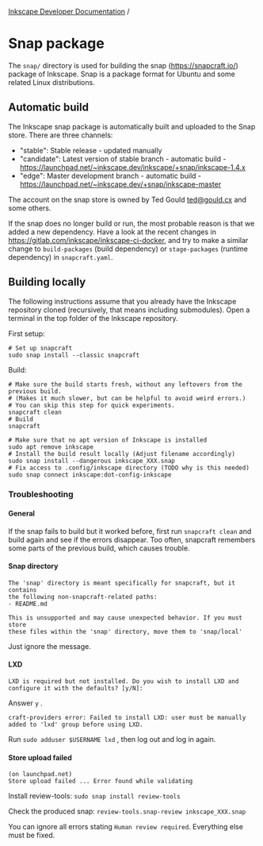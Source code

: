 [Inkscape Developer Documentation](../doc/readme.md) /

Snap package
============

The `snap/` directory is used for building the snap (https://snapcraft.io/) package of Inkscape. Snap is a package format for Ubuntu and some related Linux distributions.

## Automatic build

The Inkscape snap package is automatically built and uploaded to the Snap store. There are three channels:

- "stable": Stable release - updated manually
- "candidate": Latest version of stable branch - automatic build - https://launchpad.net/~inkscape.dev/inkscape/+snap/inkscape-1.4.x
- "edge": Master development branch - automatic build - https://launchpad.net/~inkscape.dev/+snap/inkscape-master

The account on the snap store is owned by Ted Gould <ted@gould.cx> and some others.

If the snap does no longer build or run, the most probable reason is that we added a new dependency. Have a look at the recent changes in https://gitlab.com/inkscape/inkscape-ci-docker, and try to make a similar change to `build-packages` (build dependency) or `stage-packages` (runtime dependency) in `snapcraft.yaml`.

## Building locally

The following instructions assume that you already have the Inkscape repository cloned (recursively, that means including submodules).
Open a terminal in the top folder of the Inkscape repository.

First setup:
```
# Set up snapcraft
sudo snap install --classic snapcraft
```

Build:
```
# Make sure the build starts fresh, without any leftovers from the previous build.
# (Makes it much slower, but can be helpful to avoid weird errors.)
# You can skip this step for quick experiments.
snapcraft clean
# Build
snapcraft
```

```
# Make sure that no apt version of Inkscape is installed
sudo apt remove inkscape
# Install the build result locally (Adjust filename accordingly)
sudo snap install --dangerous inkscape_XXX.snap
# Fix access to .config/inkscape directory (TODO why is this needed)
sudo snap connect inkscape:dot-config-inkscape
```

### Troubleshooting
#### General
If the snap fails to build but it worked before, first run `snapcraft clean` and build again and see if the errors disappear. Too often, snapcraft remembers some parts of the previous build, which causes trouble.

#### Snap directory
```
The 'snap' directory is meant specifically for snapcraft, but it contains
the following non-snapcraft-related paths:
- README.md

This is unsupported and may cause unexpected behavior. If you must store
these files within the 'snap' directory, move them to 'snap/local'
```
Just ignore the message.

#### LXD
```
LXD is required but not installed. Do you wish to install LXD and configure it with the defaults? [y/N]:
```
Answer `y` <Enter>.


```
craft-providers error: Failed to install LXD: user must be manually added to 'lxd' group before using LXD.
```
Run `sudo adduser $USERNAME lxd` , then log out and log in again.


#### Store upload failed
```
(on launchpad.net)
Store upload failed ... Error found while validating
```

Install review-tools: `sudo snap install review-tools`

Check the produced snap: `review-tools.snap-review inkscape_XXX.snap`

You can ignore all errors stating `Human review required`. Everything else must be fixed.

